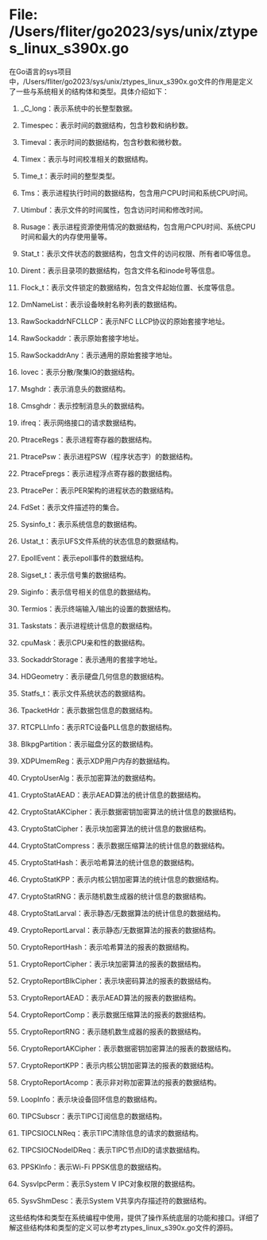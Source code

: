 # File: /Users/fliter/go2023/sys/unix/ztypes_linux_s390x.go

在Go语言的sys项目中，/Users/fliter/go2023/sys/unix/ztypes_linux_s390x.go文件的作用是定义了一些与系统相关的结构体和类型。具体介绍如下：

1. _C_long：表示系统中的长整型数据。

2. Timespec：表示时间的数据结构，包含秒数和纳秒数。

3. Timeval：表示时间的数据结构，包含秒数和微秒数。

4. Timex：表示与时间校准相关的数据结构。

5. Time_t：表示时间的整型类型。

6. Tms：表示进程执行时间的数据结构，包含用户CPU时间和系统CPU时间。

7. Utimbuf：表示文件的时间属性，包含访问时间和修改时间。

8. Rusage：表示进程资源使用情况的数据结构，包含用户CPU时间、系统CPU时间和最大的内存使用量等。

9. Stat_t：表示文件状态的数据结构，包含文件的访问权限、所有者ID等信息。

10. Dirent：表示目录项的数据结构，包含文件名和inode号等信息。

11. Flock_t：表示文件锁定的数据结构，包含文件起始位置、长度等信息。

12. DmNameList：表示设备映射名称列表的数据结构。

13. RawSockaddrNFCLLCP：表示NFC LLCP协议的原始套接字地址。

14. RawSockaddr：表示原始套接字地址。

15. RawSockaddrAny：表示通用的原始套接字地址。

16. Iovec：表示分散/聚集IO的数据结构。

17. Msghdr：表示消息头的数据结构。

18. Cmsghdr：表示控制消息头的数据结构。

19. ifreq：表示网络接口的请求数据结构。

20. PtraceRegs：表示进程寄存器的数据结构。

21. PtracePsw：表示进程PSW（程序状态字）的数据结构。

22. PtraceFpregs：表示进程浮点寄存器的数据结构。

23. PtracePer：表示PER架构的进程状态的数据结构。

24. FdSet：表示文件描述符的集合。

25. Sysinfo_t：表示系统信息的数据结构。

26. Ustat_t：表示UFS文件系统的状态信息的数据结构。

27. EpollEvent：表示epoll事件的数据结构。

28. Sigset_t：表示信号集的数据结构。

29. Siginfo：表示信号相关的信息的数据结构。

30. Termios：表示终端输入/输出的设置的数据结构。

31. Taskstats：表示进程统计信息的数据结构。

32. cpuMask：表示CPU亲和性的数据结构。

33. SockaddrStorage：表示通用的套接字地址。

34. HDGeometry：表示硬盘几何信息的数据结构。

35. Statfs_t：表示文件系统状态的数据结构。

36. TpacketHdr：表示数据包信息的数据结构。

37. RTCPLLInfo：表示RTC设备PLL信息的数据结构。

38. BlkpgPartition：表示磁盘分区的数据结构。

39. XDPUmemReg：表示XDP用户内存的数据结构。

40. CryptoUserAlg：表示加密算法的数据结构。

41. CryptoStatAEAD：表示AEAD算法的统计信息的数据结构。

42. CryptoStatAKCipher：表示数据密钥加密算法的统计信息的数据结构。

43. CryptoStatCipher：表示块加密算法的统计信息的数据结构。

44. CryptoStatCompress：表示数据压缩算法的统计信息的数据结构。

45. CryptoStatHash：表示哈希算法的统计信息的数据结构。

46. CryptoStatKPP：表示内核公钥加密算法的统计信息的数据结构。

47. CryptoStatRNG：表示随机数生成器的统计信息的数据结构。

48. CryptoStatLarval：表示静态/无数据算法的统计信息的数据结构。

49. CryptoReportLarval：表示静态/无数据算法的报表的数据结构。

50. CryptoReportHash：表示哈希算法的报表的数据结构。

51. CryptoReportCipher：表示块加密算法的报表的数据结构。

52. CryptoReportBlkCipher：表示块密码算法的报表的数据结构。

53. CryptoReportAEAD：表示AEAD算法的报表的数据结构。

54. CryptoReportComp：表示数据压缩算法的报表的数据结构。

55. CryptoReportRNG：表示随机数生成器的报表的数据结构。

56. CryptoReportAKCipher：表示数据密钥加密算法的报表的数据结构。

57. CryptoReportKPP：表示内核公钥加密算法的报表的数据结构。

58. CryptoReportAcomp：表示非对称加密算法的报表的数据结构。

59. LoopInfo：表示块设备回环信息的数据结构。

60. TIPCSubscr：表示TIPC订阅信息的数据结构。

61. TIPCSIOCLNReq：表示TIPC清除信息的请求的数据结构。

62. TIPCSIOCNodeIDReq：表示TIPC节点ID的请求数据结构。

63. PPSKInfo：表示Wi-Fi PPSK信息的数据结构。

64. SysvIpcPerm：表示System V IPC对象权限的数据结构。

65. SysvShmDesc：表示System V共享内存描述符的数据结构。

这些结构体和类型在系统编程中使用，提供了操作系统底层的功能和接口。详细了解这些结构体和类型的定义可以参考ztypes_linux_s390x.go文件的源码。


